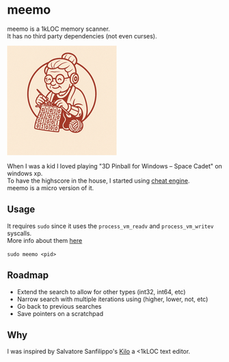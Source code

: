 # meemo
meemo is a 1kLOC memory scanner.  
It has no third party dependencies (not even curses).

![](meemo_logo.png)

When I was a kid I loved playing "3D Pinball for Windows – Space Cadet" on windows xp.  
To have the highscore in the house, I started using [cheat engine](https://www.cheatengine.org/).  
meemo is a micro version of it.

## Usage
It requires `sudo` since it uses the `process_vm_readv` and `process_vm_writev` syscalls.  
More info about them [here](https://man7.org/linux/man-pages/man2/process_vm_readv.2.html) 

`sudo meemo <pid>`

## Roadmap

- Extend the search to allow for other types (int32, int64, etc)
- Narrow search with multiple iterations using (higher, lower, not, etc)
- Go back to previous searches
- Save pointers on a scratchpad

## Why

I was inspired by Salvatore Sanfilippo's [Kilo](https://github.com/antirez/kilo) a <1kLOC text editor.
